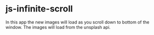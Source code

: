 # js-infinite-scroll
In this app the new images will load as you scroll down to bottom of the window. The images will load from the unsplash api.
